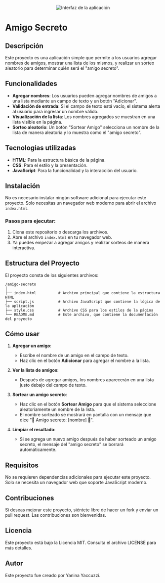 
<p align="center">
  <img src="assets/amigo_secreto.avif" alt="Interfaz de la aplicación" />
</p>


# Amigo Secreto

## Descripción

Este proyecto es una aplicación simple que permite a los usuarios agregar nombres de amigos, mostrar una lista de los mismos, y realizar un sorteo aleatorio para determinar quién será el "amigo secreto". 

## Funcionalidades

- **Agregar nombres**: Los usuarios pueden agregar nombres de amigos a una lista mediante un campo de texto y un botón "Adicionar".
- **Validación de entrada**: Si el campo de texto está vacío, el sistema alerta al usuario para ingresar un nombre válido.
- **Visualización de la lista**: Los nombres agregados se muestran en una lista visible en la página.
- **Sorteo aleatorio**: Un botón "Sortear Amigo" selecciona un nombre de la lista de manera aleatoria y lo muestra como el "amigo secreto".

## Tecnologías utilizadas

- **HTML**: Para la estructura básica de la página.
- **CSS**: Para el estilo y la presentación.
- **JavaScript**: Para la funcionalidad y la interacción del usuario.

## Instalación

No es necesario instalar ningún software adicional para ejecutar este proyecto. Solo necesitas un navegador web moderno para abrir el archivo `index.html`.

### Pasos para ejecutar:

1. Clona este repositorio o descarga los archivos.
2. Abre el archivo `index.html` en tu navegador web.
3. Ya puedes empezar a agregar amigos y realizar sorteos de manera interactiva.

## Estructura del Proyecto

El proyecto consta de los siguientes archivos:

```
/amigo-secreto
│
├── index.html          # Archivo principal que contiene la estructura HTML
├── script.js           # Archivo JavaScript que contiene la lógica de la aplicación
├── style.css           # Archivo CSS para los estilos de la página
└── README.md           # Este archivo, que contiene la documentación del proyecto
```

## Cómo usar

1. **Agregar un amigo**:
    - Escribe el nombre de un amigo en el campo de texto.
    - Haz clic en el botón **Adicionar** para agregar el nombre a la lista.
  
2. **Ver la lista de amigos**:
    - Después de agregar amigos, los nombres aparecerán en una lista justo debajo del campo de texto.

3. **Sortear un amigo secreto**:
    - Haz clic en el botón **Sortear Amigo** para que el sistema seleccione aleatoriamente un nombre de la lista.
    - El nombre sorteado se mostrará en pantalla con un mensaje que dice "🎉 Amigo secreto: [nombre] 🎉".
  
4. **Limpiar el resultado**:
    - Si se agrega un nuevo amigo después de haber sorteado un amigo secreto, el mensaje del "amigo secreto" se borrará automáticamente.

## Requisitos

No se requieren dependencias adicionales para ejecutar este proyecto. Solo se necesita un navegador web que soporte JavaScript moderno.

## Contribuciones

Si deseas mejorar este proyecto, siéntete libre de hacer un fork y enviar un pull request. Las contribuciones son bienvenidas.

## Licencia

Este proyecto está bajo la Licencia MIT. Consulta el archivo LICENSE para más detalles.

## Autor

Este proyecto fue creado por Yanina Yaccuzzi.

